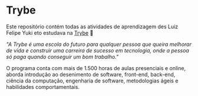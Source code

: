 # Trybe

Este repositório contém todas as atividades de aprendizagem des Luiz Felipe Yuki eto estudava na [Trybe](https://www.betrybe.com/) :rocket:

_"A Trybe é uma escola do futuro para qualquer pessoa que queira melhorar de vida e construir uma carreira de sucesso em tecnologia, onde a pessoa só paga quando conseguir um bom trabalho."_

O programa conta com mais de 1.500 horas de aulas presenciais e online, aborda introdução ao desenimento de software, front-end, back-end, ciência da computação, engenharia de software, metodologias ágeis e habilidades comportamentais.
